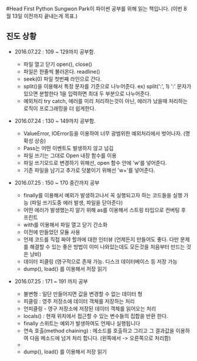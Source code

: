 #Head First Python
Sungwon Park이 파이썬 공부를 위해 읽는 책입니다. (이번 8월 13일 이전까지 끝내는게 목표.)

## 진도 상황

* 2016.07.22 : 109 ~ 129까지 공부함.
  * 파일 열고 닫기 open(), close()
  * 파일은 한줄씩 불러온다. readline()
  * seek(0) 파일 첫번째 라인으로 간다.
  * split()을 이용해서 특정 문자를 기준으로 나누어준다. ex) split(':', 1) ':' 문자가 있으면 분할한다 1을 입력하면 최대 두 부분으로 나누어준다. 
  * 예외처리 try catch, 에러를 미리 처리하는것이 아닌, 에러가 났을때 처리하는 로직이 프로그래밍을 더 쉽게한다.

* 2016.07.24 : 130 ~ 149까지 공부함.
  * ValueError, IOError등을 이용하여 너무 광범위한 예외처리에서 벗어나자. (명확성 상승)
  * Pass는 어떤 이벤트도 발생하지 않고 넘김
  * 파일 쓰기는 그대로 Open 내장 함수를 이용
  * 파일 쓰기모드로 변경하기 위해선, open 함수 안에 'w'를 넣어준다. 
  * 기존 파일을 남기고 추가로 덧붙이기 위해선 'w+'를 넣어준다.

* 2016.07.25 : 150 ~ 170 중간까지 공부
  * finally를 이용해서 예외가 발생하고나서 꼭 실행되고자 하는 코드들을 실행 가능 (파일 쓰기도중 에러 발생, 파일을 닫아준다)
  * 어떤 에러가 발생했는지 알기 위해 as를 이용해서 스트링 타입으로 컨버팅 후 프린트
  * with를 이용해서 파일 열고 닫기 간소화
  * 이전에 만들었던 모듈 사용 
  * 언제 코드를 직접 짜야 할까에 대한 인터뷰 (언제든지 만들어도 좋다. 다만 문제를 해결할 수 있는 좋은 방법이 이미 나와있는데도 모든것을 처음부터 만드는 것은 낭비)
  * 데이터 피클링 (영구적으로 존재 가능. 디스크 데이터베이스 등 저장 가능
  * dump(), load() 를 이용해서 저장 읽기


* 2016.07.25 : 171 ~ 191 까지 공부
  * 불변형 : 일단 만들어지면 값을 변경할 수 없는 데이터 형
  * 피클링 : 영주 저장소에 데이터 객체를 저장하는 처리
  * 언피클링 - 영구 저장소에 저장된 데이터 객체를 읽어오는 처리
  * locals() : 현재 위치에서 접근할 수 있는 변수들의 집합을 반환 한다.
  * finally 스위트는 예외가 발생하여도 언제나 실행됩니다
  * 연속 호출(method chaining) : 메소드를 호출하고 그리고 그 결과값을 이용하여 다음 메소드에 넘겨 처리 합니다. (왼쪽에서 -> 오른쪽으로 처리함)
  * 
  * dump(), load() 를 이용해서 저장 읽기